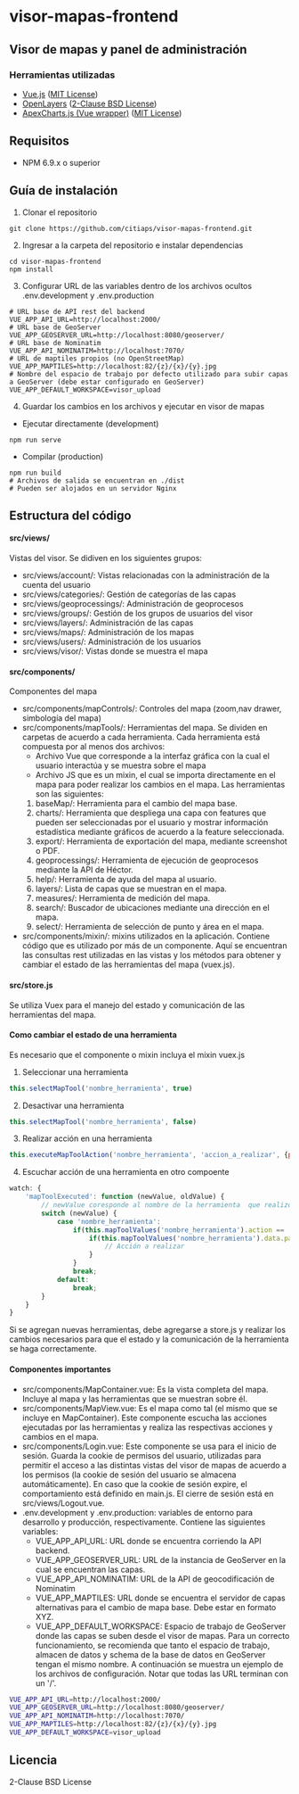 # visor-mapas-frontend

## Visor de mapas y panel de administración

### Herramientas utilizadas
- [Vue.js](https://github.com/vuejs/vue) ([MIT License](https://github.com/vuejs/vue/blob/dev/LICENSE))
- [OpenLayers](https://github.com/openlayers/openlayers) ([2-Clause BSD License](https://github.com/openlayers/openlayers/blob/master/LICENSE.md))
- [ApexCharts.js (Vue wrapper)](https://github.com/apexcharts/vue-apexcharts) ([MIT License](https://github.com/apexcharts/vue-apexcharts/blob/master/LICENSE))

## Requisitos
- NPM 6.9.x o superior

## Guía de instalación
1. Clonar el repositorio
```shell
git clone https://github.com/citiaps/visor-mapas-frontend.git
```

2. Ingresar a la carpeta del repositorio e instalar dependencias
```shell
cd visor-mapas-frontend
npm install
```

3. Configurar URL de las variables dentro de los archivos ocultos .env.development y .env.production
```shell
# URL base de API rest del backend
VUE_APP_API_URL=http://localhost:2000/ 
# URL base de GeoServer
VUE_APP_GEOSERVER_URL=http://localhost:8080/geoserver/
# URL base de Nominatim
VUE_APP_API_NOMINATIM=http://localhost:7070/
# URL de maptiles propios (no OpenStreetMap)
VUE_APP_MAPTILES=http://localhost:82/{z}/{x}/{y}.jpg
# Nombre del espacio de trabajo por defecto utilizado para subir capas a GeoServer (debe estar configurado en GeoServer)
VUE_APP_DEFAULT_WORKSPACE=visor_upload
```

4. Guardar los cambios en los archivos y ejecutar en visor de mapas
- Ejecutar directamente (development)
```shell
npm run serve
```

- Compilar (production)
```shell
npm run build
# Archivos de salida se encuentran en ./dist
# Pueden ser alojados en un servidor Nginx
```

## Estructura del código

#### src/views/
Vistas del visor. Se didiven en los siguientes grupos:
- src/views/account/: Vistas relacionadas con la administración de la cuenta del usuario
- src/views/categories/: Gestión de categorías de las capas
- src/views/geoprocessings/: Administración de geoprocesos
- src/views/groups/: Gestión de los grupos de usuarios del visor
- src/views/layers/: Administración de las capas
- src/views/maps/: Administración de los mapas
- src/views/users/: Administración de los usuarios
- src/views/visor/: Vistas donde se muestra el mapa

#### src/components/
Componentes del mapa
- src/components/mapControls/: Controles del mapa (zoom,nav drawer, simbología del mapa)
- src/components/mapTools/: Herramientas del mapa. Se dividen en carpetas de acuerdo a cada herramienta. Cada herramienta está compuesta por al menos dos archivos: 
    - Archivo Vue que corresponde a la interfaz gráfica con la cual el usuario interactúa y se muestra sobre el mapa
    - Archivo JS que es un mixin, el cual se importa directamente en el mapa para poder realizar los cambios en el mapa.
    Las herramientas son las siguientes:
    1. baseMap/: Herramienta para el cambio del mapa base.
    2. charts/: Herramienta que despliega una capa con features que pueden ser seleccionadas por el usuario y mostrar información estadística mediante gráficos de acuerdo a la feature seleccionada.
    3. export/: Herramienta de exportación del mapa, mediante screenshot o PDF.
    4. geoprocessings/: Herramienta de ejecución de geoprocesos mediante la API de Héctor.
    5. help/: Herramienta de ayuda del mapa al usuario.
    6. layers/: Lista de capas que se muestran en el mapa.
    7. measures/: Herramienta de medición del mapa.
    8. search/: Buscador de ubicaciones mediante una dirección en el mapa.
    9. select/: Herramienta de selección de punto y área en el mapa.
- src/components/mixin/: mixins utilizados en la aplicación. Contiene código que es utilizado por más de un componente. Aquí se encuentran las consultas rest utilizadas en las vistas y los métodos para obtener y cambiar el estado de las herramientas del mapa (vuex.js).

#### src/store.js
Se utiliza Vuex para el manejo del estado y comunicación de las herramientas del mapa.

#### Como cambiar el estado de una herramienta
Es necesario que el componente o mixin incluya el mixin vuex.js
1. Seleccionar una herramienta
```js
this.selectMapTool('nombre_herramienta', true)
```
2. Desactivar una herramienta
```js
this.selectMapTool('nombre_herramienta', false)
```
3. Realizar acción en una herramienta
```js
this.executeMapToolAction('nombre_herramienta', 'accion_a_realizar', {parametro: 'valor'})
```
4. Escuchar acción de una herramienta en otro compoente
```js
watch: {
    'mapToolExecuted': function (newValue, oldValue) {
        // newValue coresponde al nombre de la herramienta  que realizó una acción
        switch (newValue) {
            case 'nombre_herramienta':
                if(this.mapToolValues('nombre_herramienta').action == 'accion_a_realizar') {
                    if(this.mapToolValues('nombre_herramienta').data.parametro == 'valor') {
                        // Acción a realizar
                    }
                }
                break;
            default:
                break;
        }
    }
}
```
Si se agregan nuevas herramientas, debe agregarse a store.js y realizar los cambios necesarios para que el estado y la comunicación de la herramienta se haga correctamente.

#### Componentes importantes
- src/components/MapContainer.vue: Es la vista completa del mapa. Incluye al mapa y las herramientas que se muestran sobre él.
- src/components/MapView.vue: Es el mapa como tal (el mismo que se incluye en MapContainer). Este componente escucha las acciones ejecutadas por las herramientas y realiza las respectivas acciones y cambios en el mapa.
- src/components/Login.vue: Este componente se usa para el inicio de sesión. Guarda la cookie de permisos del usuario, utilizadas para permitir el acceso a las distintas vistas del visor de mapas de acuerdo a los permisos (la cookie de sesión del usuario se almacena automáticamente). En caso que la cookie de sesión expire, el comportamiento está definido en main.js. El cierre de sesión está en src/views/Logout.vue.
- .env.development y .env.production: variables de entorno para desarrollo y producción, respectivamente. Contiene las siguientes variables:
    - VUE_APP_API_URL: URL donde se encuentra corriendo la API backend.
    - VUE_APP_GEOSERVER_URL: URL de la instancia de GeoServer en la cual se encuentran las capas.
    - VUE_APP_API_NOMINATIM: URL de la API de geocodificación de Nominatim
    - VUE_APP_MAPTILES: URL donde se encuentra el servidor de capas alternativas para el cambio de mapa base. Debe estar en formato XYZ.
    - VUE_APP_DEFAULT_WORKSPACE: Espacio de trabajo de GeoServer donde las capas se suben desde el visor de mapas. Para un correcto funcionamiento, se recomienda que tanto el espacio de trabajo, almacen de datos y schema de la base de datos en GeoServer tengan el mismo nombre.
A continuación se muestra un ejemplo de los archivos de configuración. Notar que todas las URL terminan con un '/'.

```bash
VUE_APP_API_URL=http://localhost:2000/
VUE_APP_GEOSERVER_URL=http://localhost:8080/geoserver/
VUE_APP_API_NOMINATIM=http://localhost:7070/
VUE_APP_MAPTILES=http://localhost:82/{z}/{x}/{y}.jpg
VUE_APP_DEFAULT_WORKSPACE=visor_upload
``` 

## Licencia
2-Clause BSD License
